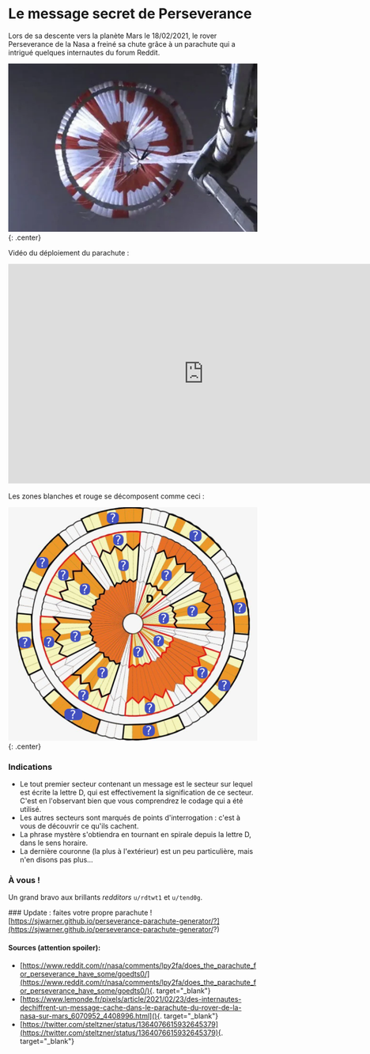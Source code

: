# Le message secret de Perseverance

Lors de sa descente vers la planète Mars le 18/02/2021, le rover Perseverance de la Nasa a freiné sa chute grâce à un parachute qui a intrigué quelques internautes du forum Reddit.

![](docs/Theme0_Bases_de_Python/data/real.png
){: .center}

Vidéo du déploiement du parachute :

<p align="center">
<iframe width="790" height="444" src="https://www.youtube.com/embed/N3b-1-yrQYw" title="YouTube video player" frameborder="0" allow="accelerometer; autoplay; clipboard-write; encrypted-media; gyroscope; picture-in-picture" allowfullscreen></iframe>
</p>

Les zones blanches et rouge se décomposent comme ceci :

![](docs/Theme0_Bases_de_Python/data/modele.png){: .center}



### Indications

- Le tout premier secteur contenant un message est le secteur sur lequel est écrite la lettre D, qui est effectivement la signification de ce secteur. C'est en l'observant bien que vous comprendrez le codage qui a été utilisé.
- Les autres secteurs sont marqués de points d'interrogation : c'est à vous de découvrir ce qu'ils cachent.
- La phrase mystère s'obtiendra en tournant en spirale depuis la lettre D, dans le sens horaire.
- La dernière couronne (la plus à l'extérieur) est un peu particulière, mais n'en disons pas plus...

### À vous !




Un grand bravo aux brillants _redditors_ ```u/rdtwt1``` et ```u/tend0g```.


### Update : faites votre propre parachute !
[https://sjwarner.github.io/perseverance-parachute-generator/?](https://sjwarner.github.io/perseverance-parachute-generator/?)



#### Sources (attention spoiler):
- [https://www.reddit.com/r/nasa/comments/lpy2fa/does_the_parachute_for_perseverance_have_some/goedts0/](https://www.reddit.com/r/nasa/comments/lpy2fa/does_the_parachute_for_perseverance_have_some/goedts0/){. target="_blank"}
- [https://www.lemonde.fr/pixels/article/2021/02/23/des-internautes-dechiffrent-un-message-cache-dans-le-parachute-du-rover-de-la-nasa-sur-mars_6070952_4408996.html](){. target="_blank"}
- [https://twitter.com/steltzner/status/1364076615932645379](https://twitter.com/steltzner/status/1364076615932645379){. target="_blank"}

